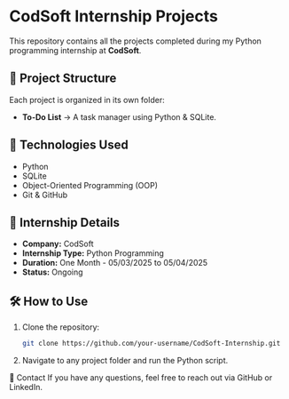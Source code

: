 # CodSoft Internship Projects

This repository contains all the projects completed during my Python programming internship at **CodSoft**.

## 📂 Project Structure
Each project is organized in its own folder:

- **To-Do List** → A task manager using Python & SQLite.

## 🚀 Technologies Used
- Python
- SQLite
- Object-Oriented Programming (OOP)
- Git & GitHub

## 📜 Internship Details
- **Company:** CodSoft
- **Internship Type:** Python Programming
- **Duration:** One Month - 05/03/2025 to 05/04/2025
- **Status:** Ongoing

## 🛠️ How to Use
1. Clone the repository:
   ```bash
   git clone https://github.com/your-username/CodSoft-Internship.git

2. Navigate to any project folder and run the Python script.

📩 Contact
If you have any questions, feel free to reach out via GitHub or LinkedIn.